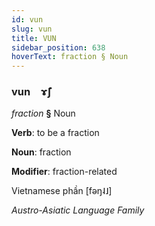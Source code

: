 ```yaml
---
id: vun
slug: vun
title: VUN
sidebar_position: 638
hoverText: fraction § Noun
---
```


### vun&emsp;<span kind="abugida">ɤ̃ʃ</span>

*fraction* **§** Noun

**Verb**: to be a fraction

**Noun**: fraction

**Modifier**: fraction-related

Vietnamese phần [fəŋ˨˩]

*Austro-Asiatic Language Family*